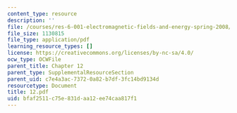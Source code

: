 ```yaml
---
content_type: resource
description: ''
file: /courses/res-6-001-electromagnetic-fields-and-energy-spring-2008/bfaf2511c75e831daa12ee74caa817f1_12.pdf
file_size: 1130815
file_type: application/pdf
learning_resource_types: []
license: https://creativecommons.org/licenses/by-nc-sa/4.0/
ocw_type: OCWFile
parent_title: Chapter 12
parent_type: SupplementalResourceSection
parent_uid: c7e4a3ac-7372-0a82-b7df-3fc14bd9134d
resourcetype: Document
title: 12.pdf
uid: bfaf2511-c75e-831d-aa12-ee74caa817f1
---
```

